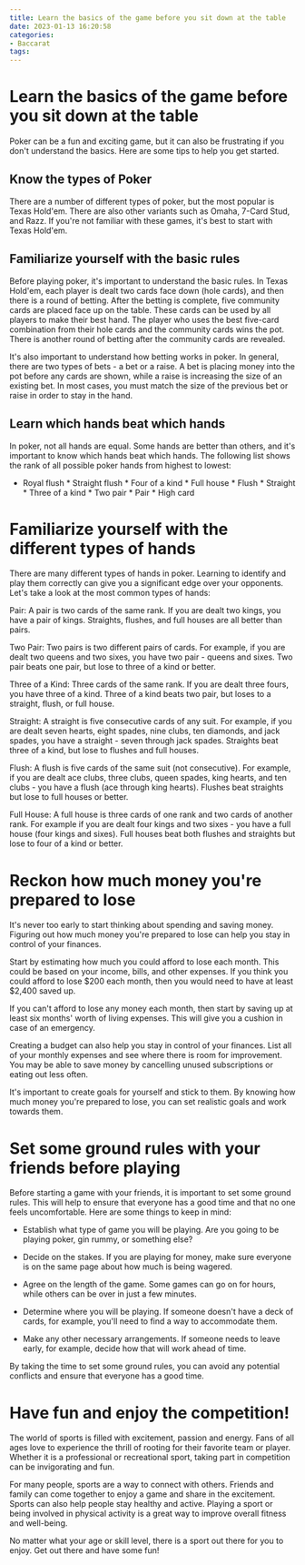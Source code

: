 ```yaml
---
title: Learn the basics of the game before you sit down at the table
date: 2023-01-13 16:20:58
categories:
- Baccarat
tags:
---
```



#  Learn the basics of the game before you sit down at the table

Poker can be a fun and exciting game, but it can also be frustrating if you don't understand the basics. Here are some tips to help you get started.

## Know the types of Poker

There are a number of different types of poker, but the most popular is Texas Hold'em. There are also other variants such as Omaha, 7-Card Stud, and Razz. If you're not familiar with these games, it's best to start with Texas Hold'em.

## Familiarize yourself with the basic rules

Before playing poker, it's important to understand the basic rules. In Texas Hold'em, each player is dealt two cards face down (hole cards), and then there is a round of betting. After the betting is complete, five community cards are placed face up on the table. These cards can be used by all players to make their best hand. The player who uses the best five-card combination from their hole cards and the community cards wins the pot. There is another round of betting after the community cards are revealed.

It's also important to understand how betting works in poker. In general, there are two types of bets - a bet or a raise. A bet is placing money into the pot before any cards are shown, while a raise is increasing the size of an existing bet. In most cases, you must match the size of the previous bet or raise in order to stay in the hand.

## Learn which hands beat which hands

In poker, not all hands are equal. Some hands are better than others, and it's important to know which hands beat which hands. The following list shows the rank of all possible poker hands from highest to lowest:


* Royal flush * Straight flush * Four of a kind * Full house * Flush * Straight * Three of a kind * Two pair * Pair * High card

#  Familiarize yourself with the different types of hands

There are many different types of hands in poker. Learning to identify and play them correctly can give you a significant edge over your opponents. Let's take a look at the most common types of hands:

Pair: A pair is two cards of the same rank. If you are dealt two kings, you have a pair of kings. Straights, flushes, and full houses are all better than pairs.

Two Pair: Two pairs is two different pairs of cards. For example, if you are dealt two queens and two sixes, you have two pair - queens and sixes. Two pair beats one pair, but lose to three of a kind or better.

Three of a Kind: Three cards of the same rank. If you are dealt three fours, you have three of a kind. Three of a kind beats two pair, but loses to a straight, flush, or full house.

Straight: A straight is five consecutive cards of any suit. For example, if you are dealt seven hearts, eight spades, nine clubs, ten diamonds, and jack spades, you have a straight - seven through jack spades. Straights beat three of a kind, but lose to flushes and full houses.

Flush: A flush is five cards of the same suit (not consecutive). For example, if you are dealt ace clubs, three clubs, queen spades, king hearts, and ten clubs - you have a flush (ace through king hearts). Flushes beat straights but lose to full houses or better.

Full House: A full house is three cards of one rank and two cards of another rank. For example if you are dealt four kings and two sixes - you have a full house (four kings and sixes). Full houses beat both flushes and straights but lose to four of a kind or better.

#  Reckon how much money you're prepared to lose

It's never too early to start thinking about spending and saving money. Figuring out how much money you're prepared to lose can help you stay in control of your finances.

Start by estimating how much you could afford to lose each month. This could be based on your income, bills, and other expenses. If you think you could afford to lose $200 each month, then you would need to have at least $2,400 saved up.

If you can't afford to lose any money each month, then start by saving up at least six months' worth of living expenses. This will give you a cushion in case of an emergency.

Creating a budget can also help you stay in control of your finances. List all of your monthly expenses and see where there is room for improvement. You may be able to save money by cancelling unused subscriptions or eating out less often.

It's important to create goals for yourself and stick to them. By knowing how much money you're prepared to lose, you can set realistic goals and work towards them.

#  Set some ground rules with your friends before playing

Before starting a game with your friends, it is important to set some ground rules. This will help to ensure that everyone has a good time and that no one feels uncomfortable. Here are some things to keep in mind:

* Establish what type of game you will be playing. Are you going to be playing poker, gin rummy, or something else?

* Decide on the stakes. If you are playing for money, make sure everyone is on the same page about how much is being wagered.

* Agree on the length of the game. Some games can go on for hours, while others can be over in just a few minutes.

* Determine where you will be playing. If someone doesn't have a deck of cards, for example, you'll need to find a way to accommodate them.

* Make any other necessary arrangements. If someone needs to leave early, for example, decide how that will work ahead of time.

By taking the time to set some ground rules, you can avoid any potential conflicts and ensure that everyone has a good time.

#  Have fun and enjoy the competition!

The world of sports is filled with excitement, passion and energy. Fans of all ages love to experience the thrill of rooting for their favorite team or player. Whether it is a professional or recreational sport, taking part in competition can be invigorating and fun.

For many people, sports are a way to connect with others. Friends and family can come together to enjoy a game and share in the excitement. Sports can also help people stay healthy and active. Playing a sport or being involved in physical activity is a great way to improve overall fitness and well-being.

No matter what your age or skill level, there is a sport out there for you to enjoy. Get out there and have some fun!